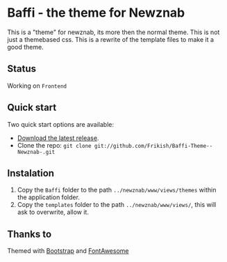 # Baffi - the theme for Newznab
This is a "theme" for newznab, its more then the normal theme. This is not just a themebased css. This is a rewrite of the template files to make it a good theme.


## Status

Working on `Frontend`

## Quick start

Two quick start options are available:

* [Download the latest release](https://github.com/Frikish/Baffi-Theme--Newznab-/zipball/master).
* Clone the repo: `git clone git://github.com/Frikish/Baffi-Theme--Newznab-.git`



## Instalation

1. Copy the `Baffi` folder to the path `../newznab/www/views/themes` within the application folder.
2. Copy the `templates` folder to the path `../newznab/www/views/`, this will ask to overwrite, allow it.



## Thanks to

Themed with [Bootstrap](http://getbootstrap.com) and [FontAwesome](http://fortawesome.github.com/Font-Awesome/)
